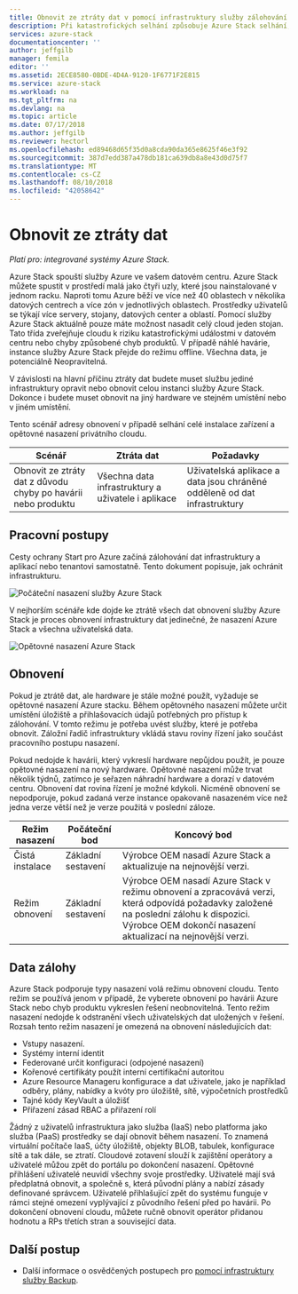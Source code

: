 ```yaml
---
title: Obnovit ze ztráty dat v pomocí infrastruktury služby zálohování Azure stacku | Dokumentace Microsoftu
description: Při katastrofických selhání způsobuje Azure Stack selhání, můžete obnovit data vaší infrastruktury při obnovení vašeho nasazení Azure stacku.
services: azure-stack
documentationcenter: ''
author: jeffgilb
manager: femila
editor: ''
ms.assetid: 2ECE8580-0BDE-4D4A-9120-1F6771F2E815
ms.service: azure-stack
ms.workload: na
ms.tgt_pltfrm: na
ms.devlang: na
ms.topic: article
ms.date: 07/17/2018
ms.author: jeffgilb
ms.reviewer: hectorl
ms.openlocfilehash: ed89468d65f35d0a8cda90da365e8625f46e3f92
ms.sourcegitcommit: 387d7edd387a478db181ca639db8a8e43d0d75f7
ms.translationtype: MT
ms.contentlocale: cs-CZ
ms.lasthandoff: 08/10/2018
ms.locfileid: "42058642"
---
```

# <a name="recover-from-catastrophic-data-loss"></a>Obnovit ze ztráty dat

*Platí pro: integrované systémy Azure Stack.*

Azure Stack spouští služby Azure ve vašem datovém centru. Azure Stack můžete spustit v prostředí malá jako čtyři uzly, které jsou nainstalované v jednom racku. Naproti tomu Azure běží ve více než 40 oblastech v několika datových centrech a více zón v jednotlivých oblastech. Prostředky uživatelů se týkají více servery, stojany, datových center a oblastí. Pomocí služby Azure Stack aktuálně pouze máte možnost nasadit celý cloud jeden stojan. Tato třída zveřejňuje cloudu k riziku katastrofickými událostmi v datovém centru nebo chyby způsobené chyb produktů. V případě náhlé havárie, instance služby Azure Stack přejde do režimu offline. Všechna data, je potenciálně Neopravitelná.

V závislosti na hlavní příčinu ztráty dat budete muset službu jediné infrastruktury opravit nebo obnovit celou instanci služby Azure Stack. Dokonce i budete muset obnovit na jiný hardware ve stejném umístění nebo v jiném umístění.

Tento scénář adresy obnovení v případě selhání celé instalace zařízení a opětovné nasazení privátního cloudu.

| Scénář                                                           | Ztráta dat                            | Požadavky                                                             |
|--------------------------------------------------------------------|--------------------------------------|----------------------------------------------------------------------------|
| Obnovit ze ztráty dat z důvodu chyby po havárii nebo produktu | Všechna data infrastruktury a uživatele i aplikace | Uživatelská aplikace a data jsou chráněné odděleně od dat infrastruktury |

## <a name="workflows"></a>Pracovní postupy

Cesty ochrany Start pro Azure začíná zálohování dat infrastruktury a aplikací nebo tenantovi samostatně. Tento dokument popisuje, jak ochránit infrastrukturu. 

![Počáteční nasazení služby Azure Stack](media\azure-stack-backup\azure-stack-backup-workflow1.png)

V nejhorším scénáře kde dojde ke ztrátě všech dat obnovení služby Azure Stack je proces obnovení infrastruktury dat jedinečné, že nasazení Azure Stack a všechna uživatelská data. 

![Opětovné nasazení Azure Stack](media\azure-stack-backup\azure-stack-backup-workflow2.png)

## <a name="restore"></a>Obnovení

Pokud je ztrátě dat, ale hardware je stále možné použít, vyžaduje se opětovné nasazení Azure stacku. Během opětovného nasazení můžete určit umístění úložiště a přihlašovacích údajů potřebných pro přístup k zálohování. V tomto režimu je potřeba uvést služby, které je potřeba obnovit. Záložní řadič infrastruktury vkládá stavu roviny řízení jako součást pracovního postupu nasazení.

Pokud nedojde k havárii, který vykreslí hardware nepůjdou použít, je pouze opětovné nasazení na nový hardware. Opětovné nasazení může trvat několik týdnů, zatímco je seřazen náhradní hardware a dorazí v datovém centru. Obnovení dat rovina řízení je možné kdykoli. Nicméně obnovení se nepodporuje, pokud zadaná verze instance opakovaně nasazeném více než jedna verze větší než je verze použitá v poslední záloze. 

| Režim nasazení | Počáteční bod | Koncový bod                                                                                                                                                                                                     |
|-----------------|----------------|---------------------------------------------------------------------------------------------------------------------------------------------------------------------------------------------------------------|
| Čistá instalace   | Základní sestavení | Výrobce OEM nasadí Azure Stack a aktualizuje na nejnovější verzi.                                                                                                                                          |
| Režim obnovení   | Základní sestavení | Výrobce OEM nasadí Azure Stack v režimu obnovení a zpracovává verzi, která odpovídá požadavky založené na poslední zálohu k dispozici. Výrobce OEM dokončí nasazení aktualizací na nejnovější verzi. |

## <a name="data-in-backups"></a>Data zálohy

Azure Stack podporuje typy nasazení volá režimu obnovení cloudu. Tento režim se používá jenom v případě, že vyberete obnovení po havárii Azure Stack nebo chyb produktu vykreslen řešení neobnovitelná. Tento režim nasazení nedojde k odstranění všech uživatelských dat uložených v řešení. Rozsah tento režim nasazení je omezená na obnovení následujících dat:

 - Vstupy nasazení.
 - Systémy interní identit
 - Federované určit konfiguraci (odpojené nasazení)
 - Kořenové certifikáty použít interní certifikační autoritou
 - Azure Resource Manageru konfigurace a dat uživatele, jako je například odběry, plány, nabídky a kvóty pro úložiště, sítě, výpočetních prostředků
 - Tajné kódy KeyVault a úložišť
 - Přiřazení zásad RBAC a přiřazení rolí 

Žádný z uživatelů infrastruktura jako služba (IaaS) nebo platforma jako služba (PaaS) prostředky se dají obnovit během nasazení. To znamená virtuální počítače IaaS, účty úložiště, objekty BLOB, tabulek, konfigurace sítě a tak dále, se ztratí. Cloudové zotavení slouží k zajištění operátory a uživatelé můžou zpět do portálu po dokončení nasazení. Opětovné přihlášení uživatelé neuvidí všechny svoje prostředky. Uživatelé mají svá předplatná obnovit, a společně s, která původní plány a nabízí zásady definované správcem. Uživatelé přihlašující zpět do systému funguje v rámci stejné omezení vyplývající z původního řešení před po havárii. Po dokončení obnovení cloudu, můžete ručně obnovit operátor přidanou hodnotu a RPs třetích stran a související data.

## <a name="next-steps"></a>Další postup

 - Další informace o osvědčených postupech pro [pomocí infrastruktury služby Backup](azure-stack-backup-best-practices.md).

